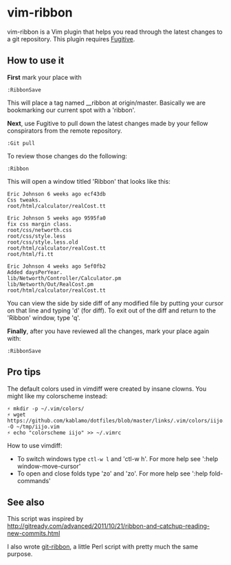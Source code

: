 vim-ribbon
==========

vim-ribbon is a Vim plugin that helps you read through the latest changes to a
git repository.  This plugin requires
[Fugitive](https://github.com/tpope/vim-fugitive).

How to use it
-------------

**First** mark your place with

    :RibbonSave

This will place a tag named __ribbon at origin/master.  Basically we are
bookmarking our current spot with a 'ribbon'.

**Next**, use Fugitive to pull down the latest changes made by your fellow conspirators from the
remote repository.  

    :Git pull

To review those changes do the following:

    :Ribbon

This will open a window titled 'Ribbon' that looks like this:

    Eric Johnson 6 weeks ago ecf43db
    Css tweaks.
    root/html/calculator/realCost.tt

    Eric Johnson 5 weeks ago 9595fa0
    fix css margin class.
    root/css/networth.css
    root/css/style.less
    root/css/style.less.old
    root/html/calculator/realCost.tt
    root/html/fi.tt

    Eric Johnson 4 weeks ago 5ef0fb2
    Added daysPerYear.
    lib/Networth/Controller/Calculator.pm
    lib/Networth/Out/RealCost.pm
    root/html/calculator/realCost.tt

You can view the side by side diff of any modified file by putting your cursor
on that line and typing 'd' (for diff).  To exit out of the diff and return to
the 'Ribbon' window, type 'q'.

**Finally**, after you have reviewed all the changes, mark your place again with:

    :RibbonSave


Pro tips
--------

The default colors used in vimdiff were created by insane clowns.  You might
like my colorscheme instead:

    ⚡ mkdir -p ~/.vim/colors/
    ⚡ wget https://github.com/kablamo/dotfiles/blob/master/links/.vim/colors/iijo.vim -O ~/tmp/iijo.vim
    ⚡ echo "colorscheme iijo" >> ~/.vimrc

How to use vimdiff:
 - To switch windows type <code>ctl-w l</code> and 'ctl-w h'.  For more help see ':help window-move-cursor'
 - To open and close folds type 'zo' and 'zo'.  For more help see ':help fold-commands'

See also
--------

This script was inspired by
http://gitready.com/advanced/2011/10/21/ribbon-and-catchup-reading-new-commits.html

I also wrote [git-ribbon](https://github.com/kablamo/git-ribbon), a little Perl
script with pretty much the same purpose.

